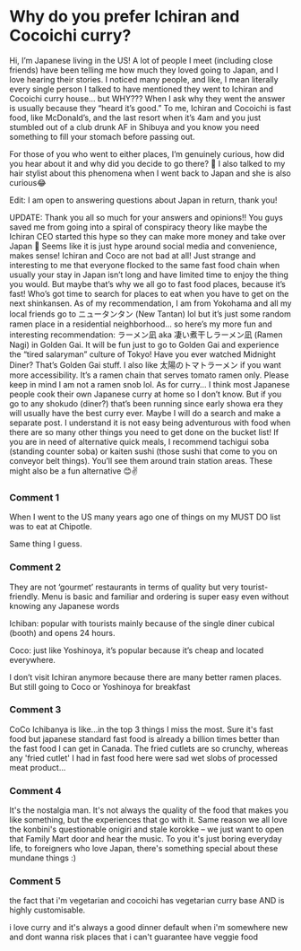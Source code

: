 # Why do you prefer Ichiran and Cocoichi curry?

Hi, I’m Japanese living in the US! A lot of people I meet (including close friends) have been telling me how much they loved going to Japan, and I love hearing their stories. I noticed many people, and like, I mean literally every single person I talked to have mentioned they went to Ichiran and Cocoichi curry house… but WHY??? When I ask why they went the answer is usually because they “heard it’s good.” 
To me, Ichiran and Cocoichi is fast food, like McDonald’s, and the last resort when it’s 4am and you just stumbled out of a club drunk AF in Shibuya and you know you need something to fill your stomach before passing out. 

For those of you who went to either places, I’m genuinely curious, how did you hear about it and why did you decide to go there? 🙏 I also talked to my hair stylist about this phenomena when I went back to Japan and she is also curious😂

Edit: I am open to answering questions about Japan in return, thank you! 

UPDATE: 
Thank you all so much for your answers and opinions!! You guys saved me from going into a spiral of conspiracy theory like maybe the Ichiran CEO started this hype so they can make more money and take over Japan 🤣 
Seems like it is just hype around social media and convenience, makes sense! Ichiran and Coco are not bad at all! Just strange and interesting to me that everyone flocked to the same fast food chain when usually your stay in Japan isn’t long and have limited time to enjoy the thing you would. But maybe that’s why we all go to fast food places, because it’s fast! Who’s got time to search for places to eat when you have to get on the next shinkansen. 
As of my recommendation, I am from Yokohama and all my local friends go to ニュータンタン (New Tantan) lol but it’s just some random ramen place in a residential neighborhood… so here’s my more fun and interesting recommendation: ラーメン凪 aka 凄い煮干しラーメン凪 (Ramen Nagi) in Golden Gai. It will be fun just to go to Golden Gai and experience the “tired salaryman” culture of Tokyo! Have you ever watched Midnight Diner? That’s Golden Gai stuff. 
I also like 太陽のトマトラーメン if you want more accessibility. It’s a ramen chain that serves tomato ramen only.
Please keep in mind I am not a ramen snob lol.
As for curry… I think most Japanese people cook their own Japanese curry at home so I don’t know. But if you go to any shokudo (diner?) that’s been running since early showa era they will usually have the best curry ever. Maybe I will do a search and make a separate post. 
I understand it is not easy being adventurous with food when there are so many other things you need to get done on the bucket list! 
If you are in need of alternative quick meals, I recommend tachigui soba (standing counter soba) or kaiten sushi (those sushi that come to you on conveyor belt things). You’ll see them around train station areas. These might also be a fun alternative 😊✌️

### Comment 1

When I went to the US many years ago one of things on my MUST DO list was to eat at Chipotle.

Same thing I guess.

### Comment 2

They are not ‘gourmet’ restaurants in terms of quality but very tourist-friendly. Menu is basic and familiar and ordering is super easy even without knowing any Japanese words 

Ichiban: popular with tourists mainly because of the single diner cubical (booth) and opens 24 hours. 

Coco: just like Yoshinoya, it’s popular because it’s cheap and located everywhere. 

I don’t visit Ichiran anymore because there are many better ramen places. But still going to Coco or Yoshinoya for breakfast

### Comment 3

CoCo Ichibanya is like...in the top 3 things I miss the most. Sure it's fast food but japanese standard fast food is already a billion times better than the fast food I can get in Canada. The fried cutlets are so crunchy, whereas any 'fried cutlet' I had in fast food here were sad wet slobs of processed meat product...

### Comment 4

It's the nostalgia man. It's not always the quality of the food that makes you like something, but the experiences that go with it. Same reason we all love the konbini's questionable onigiri and stale korokke – we just want to open that Family Mart door and hear the music. To you it's just boring everyday life, to foreigners who love Japan, there's something special about these mundane things :)

### Comment 5

the fact that i'm vegetarian and cocoichi has vegetarian curry base AND is highly customisable.

i love curry and it's always a good dinner default when i'm somewhere new and dont wanna risk places that i can't guarantee have veggie food

